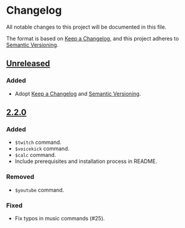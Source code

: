 # Changelog
All notable changes to this project will be documented in this file.

The format is based on [Keep a Changelog](https://keepachangelog.com/en/1.0.0/),
and this project adheres to [Semantic Versioning](https://semver.org/spec/v2.0.0.html).

## [Unreleased]
### Added
 - Adopt [Keep a Changelog](https://keepachangelog.com/en/1.0.0/) and [Semantic Versioning](https://semver.org/spec/v2.0.0.html). 

## [2.2.0]
### Added
 - `$twitch` command.
 - `$voicekick` command.
 - `$calc` command.
 - Include prerequisites and installation process in README. 

### Removed
 - `$youtube` command.

### Fixed 
 - Fix typos in music commands (#25).

[Unreleased]: https://github.com/typicalbot/typicalbot/compare/2.2.0...HEAD
[2.2.0]: https://github.com/typicalbot/typicalbot/releases/tag/2.2.0